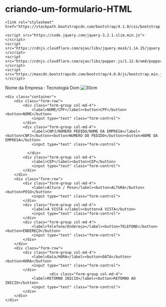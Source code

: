 # criando-um-formulario-HTML
<!DOCTYPE html>
<html lang="pt-br">

<head>
    <meta charset="utf-8">
    <title>Como formatar campos do Formulário / Empresa e Clientes - jQuery Mask</title>
    <meta name="description" content="Aprenda a formatar campo de formulario de empresa e cliente de forma muito simples e rápida usando a biblioteca jQuery Mask">
    <meta name="viewport" content="width=device-width, initial-scale=1.0">

    <link rel="stylesheet" href="https://stackpath.bootstrapcdn.com/bootstrap/4.1.0/css/bootstrap.min.css">

    <script src="https://code.jquery.com/jquery-3.2.1.slim.min.js"></script>
    <script src="https://cdnjs.cloudflare.com/ajax/libs/jquery.mask/1.14.15/jquery.mask.min.js"></script>
    <script src="https://cdnjs.cloudflare.com/ajax/libs/popper.js/1.12.9/umd/popper.min.js"></script>
    <script src="https://maxcdn.bootstrapcdn.com/bootstrap/4.0.0/js/bootstrap.min.js"></script>

</head> Nome da Empresa : Tecnologia Dom <img src="empresa tecnologia dom" alt="30cm">

<body>

    <div class="container">
        <div class="form-row">
            <div class="form-group col-md-4">
                <label>NOME/CPF</label><button>CPF</button><button>NOME</button>
                <input type="text" class="form-control">
            </div>
            <div class="form-group col-md-4">
                <label>CNPJ/NUMERO PEDIDO/NOME DA EMPRESA</label><button>CNPJ</button><button>NUMERO DO PEDIDO</button><button>NOME DA EMPRESA</button>
                <input type="text" class="form-control">

              </div>
            <div class="form-group col-md-4">
                <label>CEP</label><button>CEP</button>
                <input type="text" class="form-control">
            </div>
        </div>
        <div class="form-row">
            <div class="form-group col-md-4">
                <label>Altura / Peso</label><button>ALTURA</button><button>PESO</button>
                <input type="text" class="form-control">
            </div>
            <div class="form-group col-md-4">
                <label>À VISTA </label><button>À VISTA</button>
                <input type="text" class="form-control">
            </div>
            <div class="form-group col-md-4">
                <label>Telefone/Endereço</label><button>TELEFONE</button><button>ENDEREÇO</button>
                <input type="text" class="form-control">
            </div>
        </div>
        <div class="form-row">
            <div class="form-group col-md-4">
                <label>Data/HORA</label><button>DATA</button><button>HORA</button>
                <input type="text" class="form-control">
            </div>
                        <div class="form-group col-md-4">
                <label>RETORNO INICIO</label><button>RETORNO AO INICIO</button>
                <input type="text" class="form-control">
            </div>
        </div>
    </div>
</body>
</html>




